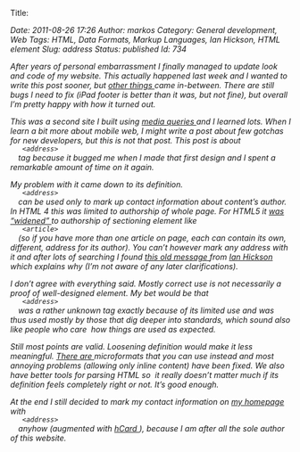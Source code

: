 Title: <address>
Date: 2011-08-26 17:26
Author: markos
Category: General development, Web
Tags: HTML, Data Formats, Markup Languages, Ian Hickson, HTML element
Slug: address
Status: published
Id: 734

<div>
 <p>
  After years of personal embarrassment I finally managed to update look and code of my website. This actually happened last week and I wanted to write this post sooner, but
  <a href="http://supervizor.kpk-rs.si" title="Supervizor">
   other things
  </a>
  came in-between. There are still bugs I need to fix (iPad footer is better than it was, but not fine), but﻿ overall I’m pretty happy with how it turned out.
 </p>
 <p>
  This was a second site I built using
  <a class="zem_slink" href="http://www.w3.org/TR/css3-mediaqueries/" rel="homepage" title="media queries">
   media queries
  </a>
  and I learned lots. When I learn a bit more about mobile web, I might write a post about few gotchas for new developers, but this is not that post. This post is about
  <code>
   &lt;address&gt;
  </code>
  tag because it bugged me when I made that first design and I spent a remarkable amount of time on it again.
 </p>
 <p>
  My problem with it came down to its definition.
  <code>
   &lt;address&gt;
  </code>
  can be used only to mark up contact information about content’s author. In HTML 4 this was limited to authorship of whole page. For HTML5 it
  <a href="http://dev.w3.org/html5/spec/sections.html#the-address-element" title="Definition of &lt;address&gt; in HTML5 specification">
   was “widened”
  </a>
  to authorship of sectioning element like
  <code>
   &lt;article&gt;
  </code>
  (so if you have more than one article on page, each can contain its own, different, address for its author). You can’t however mark any address with it and after lots of searching I found
  <a href="http://lists.whatwg.org/htdig.cgi/whatwg-whatwg.org/2008-February/014023.html" title="Ian's message from February 2008">
   this old message
  </a>
  from
  <a class="zem_slink" href="http://en.wikipedia.org/wiki/Ian_Hickson" rel="wikipedia" title="Ian Hickson">
   Ian Hickson
  </a>
  which explains why (I’m not aware of any later clarifications).
 </p>
 <p>
  I don’t agree with everything said. Mostly correct use is not necessarily a proof of well-designed element. My bet would be that
  <code>
   &lt;address&gt;
  </code>
  was a rather unknown tag exactly because of its limited use and was thus used mostly by those that dig deeper into standards, which sound also like people who care  how things are used as expected.
 </p>
 <p>
  Still most points are valid. Loosening definition would make it less meaningful.
  <a href="http://microformats.org/wiki/hcard" title="Specification of hCard microformat">
   There
  </a>
  <a href="http://microformats.org/wiki/adr" title="Specification of adr microformat">
   are
  </a>
  microformats that you can use instead and most annoying problems (allowing only inline content) have been fixed. We also have better tools for parsing HTML so  it really doesn’t matter much if its definition feels completely right or not. It’s good enough.
 </p>
 <p>
  At the end I still decided to mark my contact information on
  <a href="http://markos.gaivo.net">
   my homepage
  </a>
  with
  <code>
   &lt;address&gt;
  </code>
  anyhow (augmented with
  <a class="zem_slink" href="http://en.wikipedia.org/wiki/HCard" rel="wikipedia" title="HCard">
   hCard
  </a>
  ), because I am after all the sole author of this website.
 </p>
 <div class="zemanta-pixie">
  <img alt="" class="zemanta-pixie-img" src="http://img.zemanta.com/pixy.gif?x-id=9e03fdb6-c5dc-4878-b734-7bec34cd9ced"/>
 </div>
</div>
